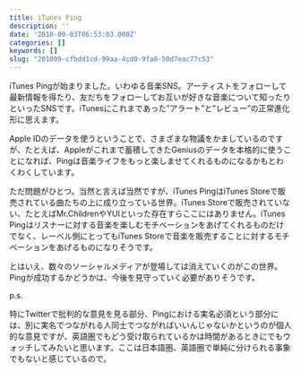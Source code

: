 ```yaml
---
title: iTunes Ping
description: ''
date: '2010-09-03T06:53:03.000Z'
categories: []
keywords: []
slug: "201009-cfbdd1cd-99aa-4cd0-9fa8-50d7eac77c53"
---
```

iTunes Pingが始まりました。いわゆる音楽SNS。アーティストをフォローして最新情報を得たり、友だちをフォローしてお互いが好きな音楽について知ったりといったSNSです。iTunesにこれまであった”アラート”と”レビュー”の正常進化形に思えます。

Apple IDのデータを使うということで、さまざまな物議をかましているのですが、たとえば、Appleがこれまで蓄積してきたGeniusのデータを本格的に使うことになれば、Pingは音楽ライフをもっと楽しませてくれるものになるかもとわくわくしています。

ただ問題がひとつ。当然と言えば当然ですが、iTunes PingはiTunes Storeで販売されている曲たちの上に成り立っている世界。iTunes Storeで販売されていない、たとえばMr.ChildrenやYUIといった存在すらここにはありません。iTunes Pingはリスナーに対する音楽を楽しむモチベーションをあげてくれるものだけでなく、レーベル側にとってもiTunes Storeで音楽を販売することに対するモチベーションをあげるものになりそうです。

とはいえ、数々のソーシャルメディアが登場しては消えていくのがこの世界。Pingが成功するかどうかは、今後を見守っていく必要がありそうです。

p.s.

特にTwitterで批判的な意見を見る部分、Pingにおける実名必須という部分には、別に実名でつながれる人同士でつながればいいんじゃないかというのが個人的な意見ですが、英語圏でもどう受け取られているかは時間があるときにでもウォッチしてみたいと思います。ここは日本語圏、英語圏で単純に分けられる事象でもないと感じているので。